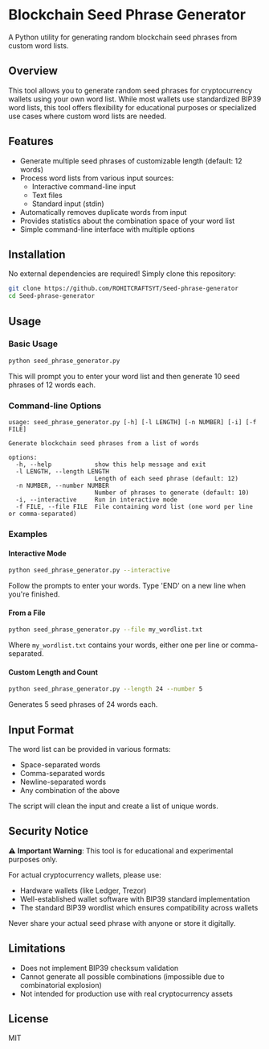 # Blockchain Seed Phrase Generator

A Python utility for generating random blockchain seed phrases from custom word lists.

## Overview

This tool allows you to generate random seed phrases for cryptocurrency wallets using your own word list. While most wallets use standardized BIP39 word lists, this tool offers flexibility for educational purposes or specialized use cases where custom word lists are needed.

## Features

- Generate multiple seed phrases of customizable length (default: 12 words)
- Process word lists from various input sources:
  - Interactive command-line input
  - Text files
  - Standard input (stdin)
- Automatically removes duplicate words from input
- Provides statistics about the combination space of your word list
- Simple command-line interface with multiple options

## Installation

No external dependencies are required! Simply clone this repository:

```bash
git clone https://github.com/ROHITCRAFTSYT/Seed-phrase-generator
cd Seed-phrase-generator
```

## Usage

### Basic Usage

```bash
python seed_phrase_generator.py
```

This will prompt you to enter your word list and then generate 10 seed phrases of 12 words each.

### Command-line Options

```
usage: seed_phrase_generator.py [-h] [-l LENGTH] [-n NUMBER] [-i] [-f FILE]

Generate blockchain seed phrases from a list of words

options:
  -h, --help            show this help message and exit
  -l LENGTH, --length LENGTH
                        Length of each seed phrase (default: 12)
  -n NUMBER, --number NUMBER
                        Number of phrases to generate (default: 10)
  -i, --interactive     Run in interactive mode
  -f FILE, --file FILE  File containing word list (one word per line or comma-separated)
```

### Examples

#### Interactive Mode

```bash
python seed_phrase_generator.py --interactive
```

Follow the prompts to enter your words. Type 'END' on a new line when you're finished.

#### From a File

```bash
python seed_phrase_generator.py --file my_wordlist.txt
```

Where `my_wordlist.txt` contains your words, either one per line or comma-separated.

#### Custom Length and Count

```bash
python seed_phrase_generator.py --length 24 --number 5
```

Generates 5 seed phrases of 24 words each.

## Input Format

The word list can be provided in various formats:
- Space-separated words
- Comma-separated words
- Newline-separated words
- Any combination of the above

The script will clean the input and create a list of unique words.

## Security Notice

⚠️ **Important Warning**: This tool is for educational and experimental purposes only.

For actual cryptocurrency wallets, please use:
- Hardware wallets (like Ledger, Trezor)
- Well-established wallet software with BIP39 standard implementation
- The standard BIP39 wordlist which ensures compatibility across wallets

Never share your actual seed phrase with anyone or store it digitally.

## Limitations

- Does not implement BIP39 checksum validation
- Cannot generate all possible combinations (impossible due to combinatorial explosion)
- Not intended for production use with real cryptocurrency assets

## License

MIT
